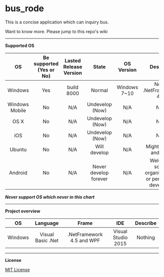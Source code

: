 # bus_rode

This is a concise application which can inquiry bus.

Want to know more. Please jump to this repo's wiki

---
**Supported OS**

| OS              | Be supported (Yes or No)  | Lasted Release Version  |State                | OS Version    | Describe |
| :-------------: |:-------------:            | :-------------------:   | :-----:             | :-----:       | :-----:|
| Windows         | Yes                       | build 8000              | Normal              | Windows 7~10  | Need .NetFramework 4.5 |
| Windows Mobile  |No                         |N/A                      |Undevelop (Now)      |N/A            |N/A|
| OS X            |No                         |N/A                      |Undevelop (Now)      |N/A            |N/A|
| iOS             |No                         |N/A                      |Undevelop (Now)      |N/A            |N/A|
| Ubuntu          |No                         |N/A                      |Will develop         |N/A            |Might use Qt and Cpp|
| Android         |No                         |N/A                      |Never develop forever|N/A            |Welcome some organizations or persion to develop it|

***Never support OS which never in this chart***

---
**Project overview**
  
|OS| Language            | Frame     | IDE  | Describe |
|:-------------:| :-------------: |:-------------:| :-----:| :-----:|
|Windows|Visual Basic .Net|.NetFramework 4.5 and WPF | Visual Studio 2015|Nothing|

---
**License**

[MIT License](https://github.com/yyc12345/bus_rode/blob/master/LICENSE "MIT License")
